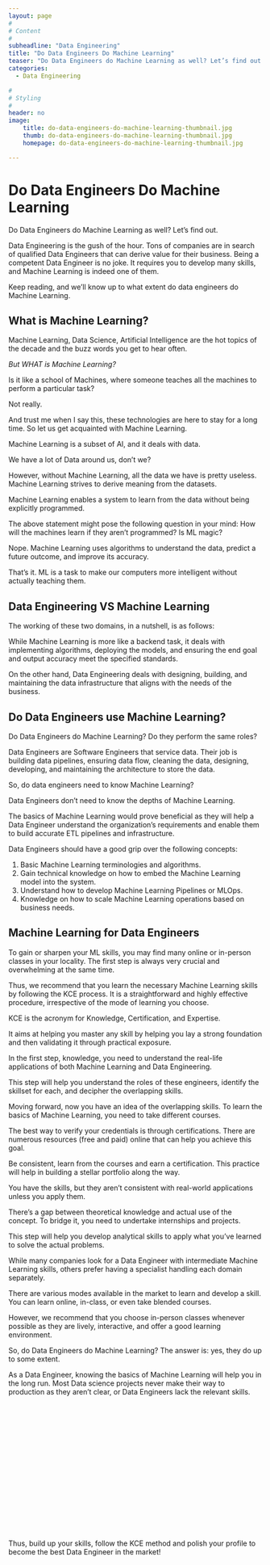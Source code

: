 ```yaml
---
layout: page
#
# Content
#
subheadline: "Data Engineering"
title: "Do Data Engineers Do Machine Learning"
teaser: "Do Data Engineers do Machine Learning as well? Let’s find out. Data Engineering is the gush of the hour. Tons of companies are in search of qualified Data Engineers that can derive value for their business. Being a competent Data Engineer is no joke. It requires you to develop many skills, and Machine Learning is indeed one of them. Keep reading, and we’ll know up to what extent do data eng"
categories:
  - Data Engineering

#
# Styling
#
header: no
image:
    title: do-data-engineers-do-machine-learning-thumbnail.jpg
    thumb: do-data-engineers-do-machine-learning-thumbnail.jpg
    homepage: do-data-engineers-do-machine-learning-thumbnail.jpg

---
```


# Do Data Engineers Do Machine Learning

Do Data Engineers do Machine Learning as well? Let’s find out. 


Data Engineering is the gush of the hour. Tons of companies are in search of qualified Data Engineers that can derive value for their business. Being a competent Data Engineer is no joke. It requires you to develop many skills, and Machine Learning is indeed one of them. 


Keep reading, and we’ll know up to what extent do data engineers do Machine Learning.


**What is Machine Learning?**
-----------------------------


Machine Learning, Data Science, Artificial Intelligence are the hot topics of the decade and the buzz words you get to hear often. 


*But WHAT is Machine Learning?*


Is it like a school of Machines, where someone teaches all the machines to perform a particular task? 


Not really. 


And trust me when I say this, these technologies are here to stay for a long time. So let us get acquainted with Machine Learning. 


Machine Learning is a subset of AI, and it deals with data. 


We have a lot of Data around us, don’t we? 


However, without Machine Learning, all the data we have is pretty useless. Machine Learning strives to derive meaning from the datasets.


Machine Learning enables a system to learn from the data without being explicitly programmed.  


The above statement might pose the following question in your mind: How will the machines learn if they aren’t programmed? Is ML magic?


Nope. Machine Learning uses algorithms to understand the data, predict a future outcome, and improve its accuracy. 


That’s it. ML is a task to make our computers more intelligent without actually teaching them. 


**Data Engineering VS Machine Learning**
----------------------------------------


The working of these two domains, in a nutshell, is as follows:


While Machine Learning is more like a backend task, it deals with implementing algorithms, deploying the models, and ensuring the end goal and output accuracy meet the specified standards. 


On the other hand, Data Engineering deals with designing, building, and maintaining the data infrastructure that aligns with the needs of the business.  


**Do Data Engineers use Machine Learning?**
-------------------------------------------


Do Data Engineers do Machine Learning? Do they perform the same roles?


Data Engineers are Software Engineers that service data. Their job is building data pipelines, ensuring data flow, cleaning the data, designing, developing, and maintaining the architecture to store the data. 


So, do data engineers need to know Machine Learning?


Data Engineers don’t need to know the depths of Machine Learning. 


The basics of Machine Learning would prove beneficial as they will help a Data Engineer understand the organization’s requirements and enable them to build accurate ETL pipelines and infrastructure.


Data Engineers should have a good grip over the following concepts:


1. Basic Machine Learning terminologies and algorithms.
2. Gain technical knowledge on how to embed the Machine Learning model into the system.
3. Understand how to develop Machine Learning Pipelines or MLOps.
4. Knowledge on how to scale Machine Learning operations based on business needs.


**Machine Learning for Data Engineers**
---------------------------------------


To gain or sharpen your ML skills, you may find many online or in-person classes in your locality. The first step is always very crucial and overwhelming at the same time. 


Thus, we recommend that you learn the necessary Machine Learning skills by following the KCE process. It is a straightforward and highly effective procedure, irrespective of the mode of learning you choose.


KCE is the acronym for Knowledge, Certification, and Expertise. 


It aims at helping you master any skill by helping you lay a strong foundation and then validating it through practical exposure. 


In the first step, knowledge, you need to understand the real-life applications of both Machine Learning and Data Engineering. 


This step will help you understand the roles of these engineers, identify the skillset for each, and decipher the overlapping skills. 


Moving forward, now you have an idea of the overlapping skills. To learn the basics of Machine Learning, you need to take different courses.


The best way to verify your credentials is through certifications. There are numerous resources (free and paid) online that can help you achieve this goal.


Be consistent, learn from the courses and earn a certification. This practice will help in building a stellar portfolio along the way. 


You have the skills, but they aren’t consistent with real-world applications unless you apply them. 


There’s a gap between theoretical knowledge and actual use of the concept. To bridge it, you need to undertake internships and projects.


This step will help you develop analytical skills to apply what you’ve learned to solve the actual problems.


While many companies look for a Data Engineer with intermediate Machine Learning skills, others prefer having a specialist handling each domain separately.


There are various modes available in the market to learn and develop a skill. You can learn online, in-class, or even take blended courses.


However, we recommend that you choose in-person classes whenever possible as they are lively, interactive, and offer a good learning environment.


So, do Data Engineers do Machine Learning? The answer is: yes, they do up to some extent.  


As a Data Engineer, knowing the basics of Machine Learning will help you in the long run. Most Data science projects never make their way to production as they aren’t clear, or Data Engineers lack the relevant skills.


![](data:image/svg+xml,%3Csvg%20xmlns='http://www.w3.org/2000/svg'%20viewBox='0%200%201024%20547'%3E%3C/svg%3E)
Thus, build up your skills, follow the KCE method and polish your profile to become the best Data Engineer in the market!



